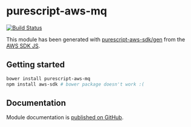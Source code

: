 # purescript-aws-mq

[![Build Status](https://app.wercker.com/status/5909b9e96d1080804b17a28f72f87b6b/s/master)](https://app.wercker.com/project/byKey/5909b9e96d1080804b17a28f72f87b6b)

This module has been generated with [purescript-aws-sdk/gen](https://github.com/purescript-aws-sdk/gen) from the [AWS SDK JS](https://github.com/aws/aws-sdk-js).

## Getting started

```sh
bower install purescript-aws-mq
npm install aws-sdk # bower package doesn't work :(
```

## Documentation

Module documentation is [published on GitHub](https://github.com/purescript-aws-sdk/purescript-aws-mq/tree/master/docs).
